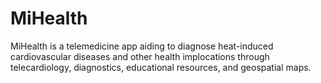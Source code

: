 # MiHealth
MiHealth is a telemedicine app aiding to diagnose heat-induced cardiovascular diseases and other health implocations through telecardiology, diagnostics, educational resources, and geospatial maps.
